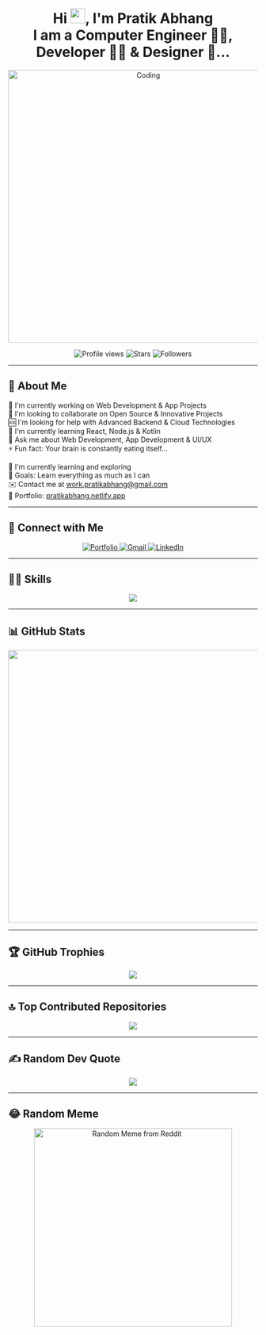 <!-- Center-align all content -->
<div align="center">

  <h1>
    Hi <img src="https://raw.githubusercontent.com/MartinHeinz/MartinHeinz/master/wave.gif" width="30">, I'm Pratik Abhang <br>
    I am a Computer Engineer 👨‍🎓, Developer 👨‍💻 & Designer 🤩...
  </h1>

  <!-- Animated image showing coding activity -->
  <p>
    <img alt="Coding" width="550" src="https://raw.githubusercontent.com/PolarBearGG/PolarBearGG/master/web-developer.gif">
  </p>

  <!-- GitHub stats badges -->
  <p>
    <img alt="Profile views" src="https://komarev.com/ghpvc/?username=pratikabhang&style=flat-square">
    <img alt="Stars" src="https://img.shields.io/github/stars/pratikabhang?style=social">
    <img alt="Followers" src="https://img.shields.io/github/followers/pratikabhang?style=social">
  </p>

</div>

---

## 🌱 About Me  

🔭 I'm currently working on Web Development & App Projects  
🤝 I'm looking to collaborate on Open Source & Innovative Projects  
🆘 I'm looking for help with Advanced Backend & Cloud Technologies  
📖 I'm currently learning React, Node.js & Kotlin  
💬 Ask me about Web Development, App Development & UI/UX  
⚡ Fun fact: Your brain is constantly eating itself...  

🌱 I'm currently learning and exploring  
🥅 Goals: Learn everything as much as I can  
✉️ Contact me at [work.pratikabhang@gmail.com](mailto:work.pratikabhang@gmail.com)  
📌 Portfolio: [pratikabhang.netlify.app](https://pratikabhang.netlify.app/)  

---

## 🔗 Connect with Me  

<p align="center">
  <a href="https://pratikabhang.netlify.app/" target="_blank">
    <img src="https://img.shields.io/badge/Portfolio-%23000000.svg?style=for-the-badge&logo=firefox&logoColor=FF7139" alt="Portfolio" />
  </a>
  <a href="mailto:work.pratikabhang@gmail.com" target="_blank">
    <img src="https://img.shields.io/badge/gmail-%23EA4335.svg?style=for-the-badge&logo=gmail&logoColor=white" alt="Gmail" />
  </a>
  <a href="https://linkedin.com/in/pratikabhang/" target="_blank">
    <img src="https://img.shields.io/badge/linkedin-%230A66C2.svg?style=for-the-badge&logo=linkedin&logoColor=white" alt="LinkedIn" />
  </a>
</p>

---

## 👨‍💻 Skills  

<p align="center">
  <img src="https://skillicons.dev/icons?i=java,mysql,html,css,javascript,php,bootstrap,react,nodejs,mongodb,kotlin,postman,netlify,vscode" />
</p>

---

## 📊 GitHub Stats  

<p align="center">
  <img src="https://github-profile-summary-cards.vercel.app/api/cards/profile-details?username=pratikabhang&theme=vue" width="550" />
</p>

---

## 🏆 GitHub Trophies  

<p align="center">
  <img src="https://github-profile-trophy.vercel.app/?username=pratikabhang&theme=radical&no-frame=false&no-bg=false&margin-w=4" />
</p>

---

## 🔝 Top Contributed Repositories  

<p align="center">
  <img src="https://github-contributor-stats.vercel.app/api?username=pratikabhang&limit=5&theme=dracula&combine_all_yearly_contributions=true" />
</p>

---

## ✍️ Random Dev Quote  

<p align="center">
  <img src="https://quotes-github-readme.vercel.app/api?type=horizontal&theme=radical" />
</p>

---

## 😂 Random Meme  

<p align="center">
  <img src="https://meme-api.com/gimme" width="400" alt="Random Meme from Reddit" />
</p>
